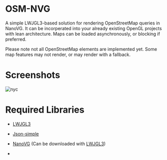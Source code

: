 # OSM-NVG
A simple LWJGL3-based solution for rendering OpenStreetMap queries in NanoVG. It can be incorperated into your already existing OpenGL projects with lean architecture. Maps can be loaded asynchronously, or blocking if preferred.

Please note not all OpenStreetMap elements are implemented yet. Some map features may not render, or may render with a fallback.

# Screenshots

![nyc](https://github.com/user-attachments/assets/6205b3db-cba0-466e-b296-a07e17eac97e)


# Required Libraries
- [LWJGL3](https://www.lwjgl.org/)
- [Json-simple](https://code.google.com/archive/p/json-simple/)
- [NanoVG](https://github.com/memononen/nanovg) (Can be downloaded with [LWJGL3](https://www.lwjgl.org/customize))

-  
